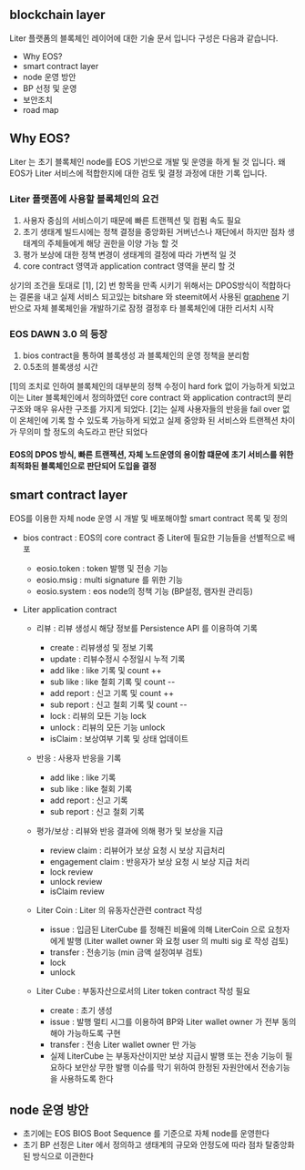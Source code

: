 ## blockchain layer
Liter 플랫폼의 블록체인 레이어에 대한 기술 문서 입니다 구성은 다음과 같습니다.

  - Why EOS?
  - smart contract layer
  - node 운영 방안
  - BP 선정 및 운영
  - 보안조치
  - road map

## Why EOS?
Liter 는 초기 블록체인 node를 EOS 기반으로 개발 및 운영을 하게 될 것 입니다.
왜 EOS가 Liter 서비스에 적합한지에 대한 검토 및 결정 과정에 대한 기록 입니다.

### Liter 플랫폼에 사용할 블록체인의 요건
  1. 사용자 중심의 서비스이기 때문에 빠른 트랜젝션 및 컴펌 속도 필요
  2. 초기 생태계 빌드시에는 정책 결정을 중앙화된 거버넌스나 재단에서 하지만 점차 생태계의 주체들에게 해당 권한을 이양 가능 할 것
  3. 평가 보상에 대한 정책 변경이 생태계의 결정에 따라 가변적 일 것
  4. core contract 영역과 application contract 영역을 분리 할 것

상기의 조건을 토대로 [1], [2] 번 항목을 만족 시키기 위해서는 DPOS방식이 적합하다는 결론을 내고 실제 서비스 되고있는 bitshare 와 steemit에서 사용된 
[graphene](https://objectcomputing.com/resources/publications/sett/march-2017-graphene-an-open-source-blockchain) 기반으로 자체 블록체인을 개발하기로 잠정 결정후 타 블록체인에 대한 리서치 시작

### EOS DAWN 3.0 의 등장
  
  1. bios contract을 통하여 블록생성 과 블록체인의 운영 정책을 분리함
  2. 0.5초의 블록생성 시간

[1]의 조치로 인하여 블록체인의 대부분의 정책 수정이 hard fork 없이 가능하게 되었고 이는 Liter 블록체인에서 정의하였던 core contract 와 application contract의 분리 구조와 매우 유사한 구조를 가지게 되었다. 
[2]는 실제 사용자들의 반응을 fail over 없이 온체인에 기록 할 수 있도록 가능하게 되었고 실제 중앙화 된 서비스와 트랜젝션 차이가 무의미 할 정도의 속도라고 판단 되었다

#### EOS의 DPOS 방식, 빠른 트랜젝션, 자체 노드운영의 용이함 떄문에 초기 서비스를 위한 최적화된 블록체인으로 판단되어 도입을 결정

## smart contract layer
EOS를 이용한 자체 node 운영 시 개발 및 배포해야할 smart contract 목록 및 정의

  - bios contract : EOS의 core contract 중 Liter에 필요한 기능들을 선별적으로 배포
    * eosio.token : token 발행 및 전송 기능
    * eosio.msig : multi signature 를 위한 기능
    * eosio.system : eos node의 정책 기능 (BP설정, 램자원 관리등)

  - Liter application contract
    * 리뷰 : 리뷰 생성시 해당 정보를 Persistence API 를 이용하여 기록
      - create : 리뷰생성 및 정보 기록
      - update : 리뷰수정시 수정일시 누적 기록
      - add like : like 기록 및 count ++
      - sub like : like 철회 기록 및 count --
      - add report : 신고 기록 및 count ++
      - sub report : 신고 철회 기록 및 count --
      - lock : 리뷰의 모든 기능 lock
      - unlock : 리뷰의 모든 기능 unlock
      - isClaim : 보상여부 기록 및 상태 업데이트

    * 반응 : 사용자 반응을 기록
      - add like : like 기록 
      - sub like : like 철회 기록 
      - add report : 신고 기록
      - sub report : 신고 철회 기록

      
    * 평가/보상 : 리뷰와 반응 결과에 의해 평가 및 보상을 지급
      - review claim : 리뷰어가 보상 요청 시 보상 지급처리
      - engagement claim : 반응자가 보상 요청 시 보상 지급 처리
      - lock review
      - unlock review
      - isClaim	review

    * Liter Coin : Liter 의 유동자산관련 contract 작성
      - issue : 입금된 LiterCube 를 정해진 비율에 의해 LiterCoin 으로 요청자에게 발행 (Liter wallet owner 와 요청 user 의 multi sig 로 작성 검토)
      - transfer : 전송기능 (min 금액 설정여부 검토)
      - lock
      - unlock


    * Liter Cube : 부동자산으로서의 Liter token contract 작성 필요
      - create : 초기 생성
      - issue : 발행 멀티 시그를 이용하여 BP와 Liter wallet owner 가 전부 동의해야 가능하도록 구현
      - transfer : 전송 Liter wallet owner 만 가능
      - 실제 LiterCube 는 부동자산이지만 보상 지급시 발행 또는 전송 기능이 필요하다 보안상 무한 발행 이슈를 막기 위하여 한정된 자원안에서 전송기능을 사용하도록 한다
      
## node 운영 방안     
  - 초기에는 EOS BIOS Boot Sequence 를 기준으로 자체 node를 운영한다
  - 초기 BP 선정은 Liter 에서 정의하고 생태계의 규모와 안정도에 따라 점차 탈중앙화된 방식으로 이관한다 
